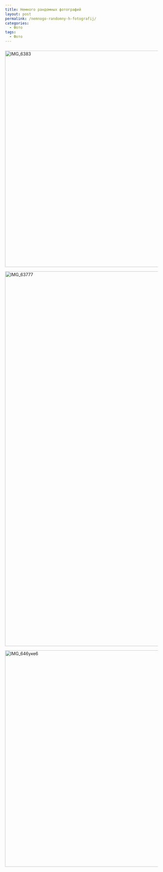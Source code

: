 ```yaml
---
title: Немного рандомных фотографий
layout: post
permalink: /nemnogo-randomny-h-fotografij/
categories:
  - Фото
tags:
  - Фото
---
```

### 

<a href="http://res.cloudinary.com/doam-ru/image/upload/v1409069981/IMG_6383_nuztmf.jpg" rel="lightbox[806]" title="IMG_6383"><img class="aligncenter wp-image-808 size-full" src="http://res.cloudinary.com/doam-ru/image/upload/v1409069981/IMG_6383_nuztmf.jpg" alt="IMG_6383" width="1068" height="712" /></a><!--more-->

<a href="http://res.cloudinary.com/doam-ru/image/upload/v1409069987/IMG_63777_zxoss3.jpg" rel="lightbox[806]" title="IMG_63777"><img class="aligncenter wp-image-807 size-full" src="http://res.cloudinary.com/doam-ru/image/upload/v1409069987/IMG_63777_zxoss3.jpg" alt="IMG_63777" width="927" height="1233" /></a>

<a href="http://res.cloudinary.com/doam-ru/image/upload/v1409069977/IMG_646uke6_cdvggc.jpg" rel="lightbox[806]" title="IMG_646уке6"><img class="aligncenter wp-image-810 size-full" src="http://res.cloudinary.com/doam-ru/image/upload/v1409069977/IMG_646uke6_cdvggc.jpg" alt="IMG_646уке6" width="1068" height="712" /></a>